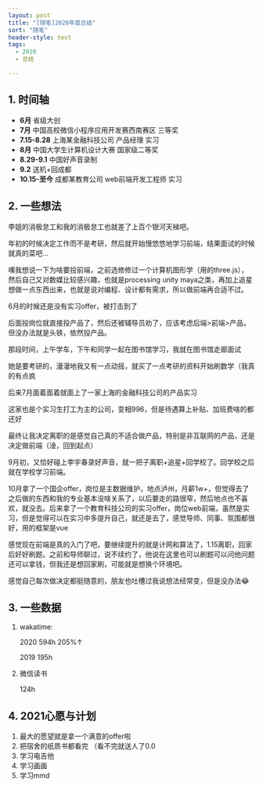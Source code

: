 ```yaml
---
layout: post
title: "[随笔]2020年度总结"
sort: "随笔"
header-style: text
tags:
  - 2020
  - 总结

---
```

## 1. 时间轴

- **6月** 省级大创
- **7月** 中国高校微信小程序应用开发赛西南赛区 三等奖
- **7.15-8.28** 上海某金融科技公司  产品经理 实习
- **8月** 中国大学生计算机设计大赛 国家级二等奖
- **8.29-9.1** 中国好声音录制
- **9.2** 送机+回成都
- **10.15-至今** 成都某教育公司 web前端开发工程师 实习

## 2. 一些想法

李姐的消极怠工和我的消极怠工也就差了上百个银河天梯吧。

年初的时候决定工作而不是考研，然后就开始慢悠悠地学习前端，结果面试的时候就真的菜吧...

噢我想说一下为啥要投前端，之前选修修过一个计算机图形学（用的three.js），然后自己又对数媒比较感兴趣，也就是processing unity maya之类，再加上追星想做一点东西出来，也就是说对编程、设计都有需求，所以做前端再合适不过。

6月的时候还是没有实习offer，被打击到了

后面投岗位就直接投产品了，然后还被辅导员劝了，应该考虑后端>前端>产品，但没办法就是头铁，依然投产品。

那段时间，上午学车，下午和同学一起在图书馆学习，我就在图书馆走廊面试

她是要考研的，漫漫地我又有一点动摇，就买了一点考研的资料开始刷数学（我真的有点疯

后来7月面着面着就面上了一家上海的金融科技公司的产品实习

这家也是个实习生打工为主的公司，变相996，但是待遇算上补贴、加班费啥的都还好

最终让我决定离职的是感觉自己真的不适合做产品，特别是非互联网的产品，还是决定做前端（淦，回到起点）

9月初，又恰好碰上李宇春录好声音，就一把子离职+追星+回学校了。回学校之后就在学校学习前端。

10月拿了一个国企offer，岗位是主数据维护，地点泸州，月薪1w+，但觉得去了之后做的东西和我的专业基本没啥关系了，以后要走的路很窄，然后地点也不喜欢，就没去。后来拿了一个教育科技公司的实习offer，岗位web前端，虽然是实习，但是觉得可以在实习中多提升自己，就还是去了，感觉导师、同事、氛围都很好，用的框架是vue

感觉现在前端是真的入门了吧，要继续提升的就是计网和算法了，1.15离职，回家后好好刷题。之前和导师聊过，说不续约了，他说在这里也可以刷题可以问他问题还可以拿钱，但我还是想回家刷，可能就是想换个环境吧。

感觉自己每次做决定都挺随意的，朋友也吐槽过我说想法经常变，但是没办法😂

## 3. 一些数据

1. wakatime:

    2020 594h 205%↑ 

    2019 195h 

2. 微信读书

    124h 

## 4. 2021心愿与计划

1. 最大的愿望就是拿一个满意的offer啦 
2. 把宿舍的纸质书都看完 （看不完就送人了0.0
3. 学习电吉他 
4. 学习画画
5. 学习mmd

